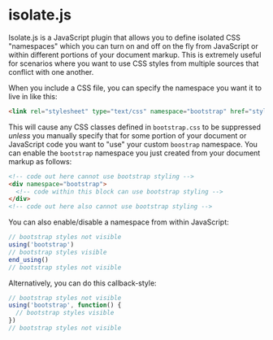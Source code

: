 # isolate.js

Isolate.js is a JavaScript plugin that allows you to define isolated CSS "namespaces"
which you can turn on and off on the fly from JavaScript or within different portions
of your document markup. This is extremely useful for scenarios where you want to use
CSS styles from multiple sources that conflict with one another.

When you include a CSS file, you can specify the namespace you want it to live in like
this:
```html
<link rel="stylesheet" type="text/css" namespace="bootstrap" href="style/bootstrap.css">
```

This will cause any CSS classes defined in `bootstrap.css` to be suppressed _unless_
you manually specify that for some portion of your document or JavaScript code you
want to "use" your custom `boostrap` namespace. You can enable the `bootstrap` namespace
you just created from your document markup as follows:
```html
<!-- code out here cannot use bootstrap styling -->
<div namespace="bootstrap">
  <!-- code within this block can use bootstrap styling -->
</div>
<!-- code out here also cannot use bootstrap styling -->
```

You can also enable/disable a namespace from within JavaScript:
```JavaScript
// bootstrap styles not visible
using('bootstrap')
// bootstrap styles visible
end_using()
// bootstrap styles not visible
```

Alternatively, you can do this callback-style:
```JavaScript
// bootstrap styles not visible
using('bootstrap', function() {
  // bootstrap styles visible
})
// bootstrap styles not visible
```
